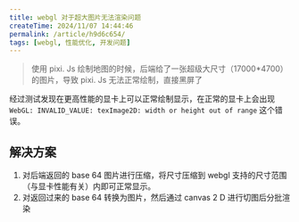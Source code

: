 ```yaml
---
title: webgl 对于超大图片无法渲染问题
createTime: 2024/11/07 14:44:46
permalink: /article/h9d6c654/
tags: [webgl, 性能优化, 开发问题]
---
```


> 使用 pixi. Js 绘制地图的时候，后端给了一张超级大尺寸（17000\*4700）的图片，导致 pixi. Js 无法正常绘制，直接黑屏了

经过测试发现在更高性能的显卡上可以正常绘制显示，在正常的显卡上会出现 `WebGL: INVALID_VALUE: texImage2D: width or height out of range` 这个错误。

## 解决方案

1. 对后端返回的 base 64 图片进行压缩，将尺寸压缩到 webgl 支持的尺寸范围（与显卡性能有关）内即可正常显示。
2. 对返回过来的 base 64 转换为图片，然后通过 canvas 2 D 进行切图后分批渲染

